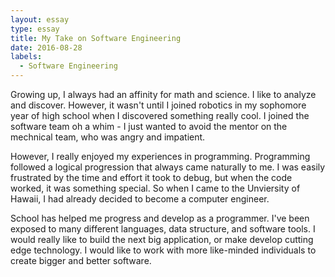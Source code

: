 ```yaml
---
layout: essay
type: essay
title: My Take on Software Engineering
date: 2016-08-28
labels:
  - Software Engineering
---
```


Growing up, I always had an affinity for math and science.  I like to analyze and discover.  However, it wasn't until I joined robotics in my sophomore year of high school when I discovered something really cool.  I joined the software team oh a whim - I just wanted to avoid the mentor on the mechnical team, who was angry and impatient.  

However, I really enjoyed my experiences in programming.  Programming followed a logical progression that always came naturally to me.  I was easily frustrated by the time and effort it took to debug, but when the code worked, it was something special.  So when I came to the Unviersity of Hawaii, I had already decided to become a computer engineer.

School has helped me progress and develop as a programmer.  I've been exposed to many different languages, data structure, and software tools.  I would really like to build the next big application, or make develop cutting edge technology.  I would like to work with more like-minded individuals to create bigger and better software.
